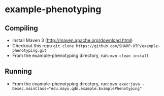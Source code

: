example-phenotyping
===================

Compiling
---------
* Install Maven 3 (http://maven.apache.org/download.html)  
* Checkout this repo `git clone https://github.com/SHARP-HTP/example-phenotyping.git`
* From the example-phenotyping directory, run: `mvn clean install`

Running
---------
* From the example-phenotyping directory, run: `mvn exec:java -Dexec.mainClass="edu.mayo.qdm.example.ExamplePhenotyping"`
